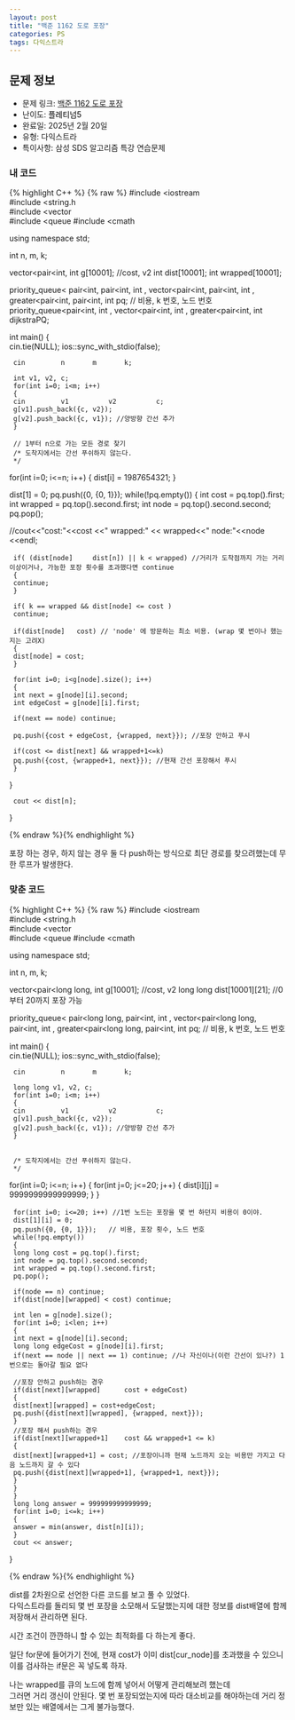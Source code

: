 ```yaml
---
layout: post
title: "백준 1162 도로 포장"
categories: PS
tags: 다익스트라
---
```


## 문제 정보
- 문제 링크: [백준 1162 도로 포장](https://www.acmicpc.net/problem/1162)
- 난이도: <span style="color:#000000">플레티넘5</span>
- 완료일: 2025년 2월 20일
- 유형: 다익스트라
- 특이사항: 삼성 SDS 알고리즘 특강 연습문제

### 내 코드

{% highlight C++ %} {% raw %}
#include <iostream	
#include <string.h	
#include <vector	
#include <queue	
#include <cmath	

using namespace std;

int n, m, k;

vector<pair<int, int		 g[10001]; //cost, v2
int dist[10001];
int wrapped[10001];

priority_queue< pair<int, pair<int, int		, vector<pair<int, pair<int, int			, greater<pair<int, pair<int, int			 	 pq; // 비용, k 번호, 노드 번호
priority_queue<pair<int, int	, vector<pair<int, int		, greater<pair<int, int			 dijkstraPQ;

int main()
{  
	 cin.tie(NULL);
	 ios::sync_with_stdio(false);

	 cin 		 n 		 m 		 k;

	 int v1, v2, c;
	 for(int i=0; i<m; i++)
	 {
	 cin 		 v1 		 v2 		 c;
	 g[v1].push_back({c, v2});
	 g[v2].push_back({c, v1}); //양방향 간선 추가
	 }
	 
	 // 1부터 n으로 가는 모든 경로 찾기
	 /* 도착지에서는 간선 푸쉬하지 않는다.
	 */
   for(int i=0; i<=n; i++)
   {
	 dist[i] = 1987654321;
   }

   dist[1] = 0;
   pq.push({0, {0, 1}});
   while(!pq.empty())
   {
	 int cost = pq.top().first;
	 int wrapped = pq.top().second.first;
	 int node = pq.top().second.second;
	 pq.pop();

//cout<<"cost:"<<cost <<" wrapped:" << wrapped<<" node:"<<node <<endl;

	 if( (dist[node] 	 dist[n]) || k < wrapped) //거리가 도착점까지 가는 거리 이상이거나, 가능한 포장 횟수를 초과했다면 continue
	 {
	 continue;
	 }

	 if( k == wrapped && dist[node] <= cost )
	 continue;

	 if(dist[node] 	 cost) // 'node' 에 방문하는 최소 비용. (wrap 몇 번이나 했는지는 고려X)
	 {
	 dist[node] = cost;
	 }

	 for(int i=0; i<g[node].size(); i++)
	 {
	 int next = g[node][i].second;
	 int edgeCost = g[node][i].first;

	 if(next == node) continue;

	 pq.push({cost + edgeCost, {wrapped, next}}); //포장 안하고 푸시
	 
	 if(cost <= dist[next] && wrapped+1<=k)
	 pq.push({cost, {wrapped+1, next}}); //현재 간선 포장해서 푸시
	 }
   }

	 cout << dist[n];
}

{% endraw %}{% endhighlight %}

포장 하는 경우, 하지 않는 경우 둘 다 push하는 방식으로 최단 경로를 찾으려했는데 무한 루프가 발생한다. 

### 맞춘 코드

{% highlight C++ %} {% raw %}
#include <iostream	
#include <string.h	
#include <vector	
#include <queue	
#include <cmath	

using namespace std;

int n, m, k;

vector<pair<long long, int		 g[10001]; //cost, v2
long long dist[10001][21]; //0부터 20까지 포장 가능

priority_queue< pair<long long, pair<int, int		, vector<pair<long long, pair<int, int			, greater<pair<long long, pair<int, int			 	 pq; // 비용, k 번호, 노드 번호

int main()
{  
	 cin.tie(NULL);
	 ios::sync_with_stdio(false);

	 cin 		 n 		 m 		 k;

	 long long v1, v2, c;
	 for(int i=0; i<m; i++)
	 {
	 cin 		 v1 		 v2 		 c;
	 g[v1].push_back({c, v2});
	 g[v2].push_back({c, v1}); //양방향 간선 추가
	 }
	 
	 
	 /* 도착지에서는 간선 푸쉬하지 않는다.
	 */
   for(int i=0; i<=n; i++)
   {
	 for(int j=0; j<=20; j++)
	 {
	 dist[i][j] = 9999999999999999;
	 }
   }

	 for(int i=0; i<=20; i++) //1번 노드는 포장을 몇 번 하던지 비용이 0이야.
	 dist[1][i] = 0;
	 pq.push({0, {0, 1}});   // 비용, 포장 횟수, 노드 번호
	 while(!pq.empty())
	 {
	 long long cost = pq.top().first;
	 int node = pq.top().second.second;
	 int wrapped = pq.top().second.first;
	 pq.pop();

	 if(node == n) continue;
	 if(dist[node][wrapped] < cost) continue;

	 int len = g[node].size();
	 for(int i=0; i<len; i++)
	 {
	 int next = g[node][i].second;
	 long long edgeCost = g[node][i].first;
	 if(next == node || next == 1) continue; //나 자신이나(이런 간선이 있나?) 1번으로는 돌아갈 필요 없다

	 //포장 안하고 push하는 경우
	 if(dist[next][wrapped] 	 cost + edgeCost)
	 {
	 dist[next][wrapped] = cost+edgeCost;
	 pq.push({dist[next][wrapped], {wrapped, next}});
	 }
	 //포장 해서 push하는 경우
	 if(dist[next][wrapped+1] 	 cost && wrapped+1 <= k)
	 {
	 dist[next][wrapped+1] = cost; //포장이니까 현재 노드까지 오는 비용만 가지고 다음 노드까지 갈 수 있다
	 pq.push({dist[next][wrapped+1], {wrapped+1, next}});
	 }
	 }
	 }
	 long long answer = 999999999999999;
	 for(int i=0; i<=k; i++)
	 {
	 answer = min(answer, dist[n][i]);
	 }
	 cout << answer;
}

{% endraw %}{% endhighlight %}

dist를 2차원으로 선언한 다른 코드를 보고 풀 수 있었다.  
다익스트라를 돌리되 몇 번 포장을 소모해서 도달했는지에 대한 정보를 dist배열에 함께 저장해서 관리하면 된다.   

시간 조건이 깐깐하니 할 수 있는 최적화를 다 하는게 좋다. 

일단 for문에 들어가기 전에, 현재 cost가 이미 dist[cur_node]를 초과했을 수 있으니 이를 검사하는 if문은 꼭 넣도록 하자.

나는 wrapped를 큐의 노드에 함께 넣어서 어떻게 관리해보려 했는데  
그러면 거리 갱신이 안된다. 몇 번 포장되었는지에 따라 대소비교를 해야하는데 거리 정보만 있는 배열에서는 그게 불가능했다.  

